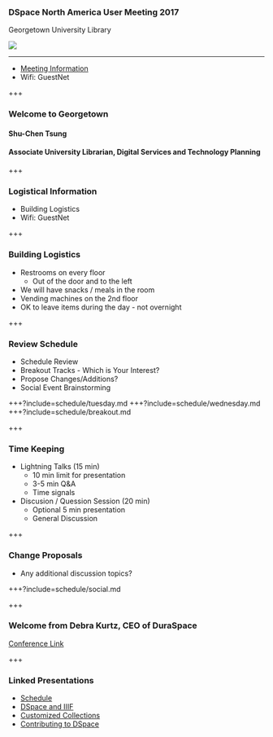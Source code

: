 ### DSpace North America User Meeting 2017 

Georgetown University Library

![](https://www.library.georgetown.edu/sites/default/files/library-logo.png)

<hr/>

* [Meeting Information](https://www.library.georgetown.edu/node/19724) 
* Wifi: GuestNet 

+++

### Welcome to Georgetown
 
#### Shu-Chen Tsung
#### Associate University Librarian, Digital Services and Technology Planning

+++

### Logistical Information

* Building Logistics
* Wifi: GuestNet

+++

### Building Logistics

* Restrooms on every floor
  * Out of the door and to the left
* We will have snacks / meals in the room
* Vending machines on the 2nd floor
* OK to leave items during the day - not overnight

+++

### Review Schedule

* Schedule Review
* Breakout Tracks - Which is Your Interest?
* Propose Changes/Additions?
* Social Event Brainstorming 

+++?include=schedule/tuesday.md
+++?include=schedule/wednesday.md
+++?include=schedule/breakout.md

+++

### Time Keeping

* Lightning Talks (15 min) 
  * 10 min limit for presentation
  * 3-5 min Q&A
  * Time signals
* Discusion / Quession Session (20 min)
  * Optional 5 min presentation
  * General Discussion

+++

### Change Proposals

* Any additional discussion topics?

+++?include=schedule/social.md

+++

### Welcome from Debra Kurtz, CEO of DuraSpace

[Conference Link](https://georgetown.zoom.us/j/519298465)

+++

### Linked Presentations
* [Schedule](https://gitpitch.com/terrywbrady/dspaceUserMeeting?p=schedule)
* [DSpace and IIIF](https://gitpitch.com/terrywbrady/dspaceUserMeeting?p=dspaceIIIF)
* [Customized Collections](https://gitpitch.com/terrywbrady/dspaceUserMeeting?p=customizedCollections)
* [Contributing to DSpace](https://gitpitch.com/terrywbrady/dspaceUserMeeting?p=contributingToDSpace)

